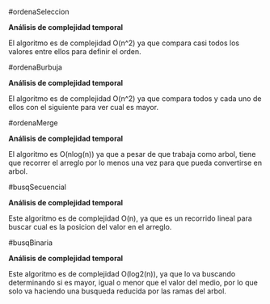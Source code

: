 #ordenaSeleccion

**Análisis de complejidad temporal**

El algoritmo es de complejidad O(n^2) ya que compara casi todos los valores entre ellos para definir el orden.


#ordenaBurbuja

**Análisis de complejidad temporal**

El algoritmo es  de complejidad O(n^2) ya que compara todos y cada uno de ellos con el siguiente para ver cual es mayor.


#ordenaMerge

**Análisis de complejidad temporal**

El algoritmo es O(nlog(n)) ya que a pesar de que trabaja como arbol, tiene que recorrer el arreglo por lo menos una vez para que pueda convertirse en arbol.


#busqSecuencial

**Análisis de complejidad temporal**

Este algoritmo es de complejidad O(n), ya que es un recorrido lineal para buscar cual es la posicion del valor en el arreglo.

#busqBinaria

**Análisis de complejidad temporal**

Este algoritmo es de complejidad O(log2(n)), ya que lo va buscando determinando si es mayor, igual o menor que el valor del medio, por lo que solo va haciendo una busqueda reducida por las ramas del arbol.
